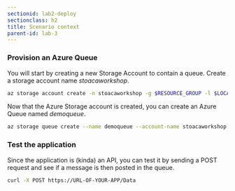```yaml
---
sectionid: lab2-deploy
sectionclass: h2
title: Scenario context
parent-id: lab-3
---
```


### Provision an Azure Queue

You will start by creating a new Storage Account to contain a queue. Create a storage account name *stoacaworkshop*.

``` bash
az storage account create -n stoacaworkshop -g $RESOURCE_GROUP -l $LOCATION
```

Now that the Azure Storage account is created, you can create an Azure Queue named *demoqueue*.

``` bash
az storage queue create --name demoqueue --account-name stoacaworkshop
```



### Test the application

Since the application is (kinda) an API, you can test it by sending a POST request and see if a message is then posted in the queue.

``` bash
curl -X POST https://URL-OF-YOUR-APP/Data
```